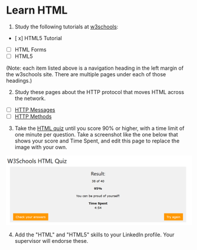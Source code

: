 # Learn HTML

1. Study the following tutorials at [w3schools](https://www.w3schools.com/html/default.asp):
- [ x] HTML5 Tutorial
- [ ] HTML Forms
- [ ] HTML5

(Note: each item listed above is a navigation heading in the left margin of the w3schools site. There are multiple pages under each of those headings.)

2. Study these pages about the HTTP protocol that moves HTML across the network.
- [ ] [HTTP Messages](https://www.w3schools.com/tags/ref_httpmessages.asp)
- [ ] [HTTP Methods](https://www.w3schools.com/tags/ref_httpmethods.asp)

3. Take the [HTML quiz](https://www.w3schools.com/quiztest/quiztest.asp?Qtest=HTML) until you score 90% or higher, with a time limit of one minute per question. Take a screenshot like the one below that shows your score and Time Spent, and edit this page to replace the image with your own.

![w3quizresult](./htmlquiz.png)

4. Add the "HTML" and "HTML5" skills to your LinkedIn profile. Your supervisor will endorse these.

  
